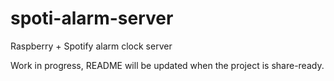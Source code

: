 # spoti-alarm-server
Raspberry + Spotify alarm clock server

Work in progress, README will be updated when the project is share-ready.
